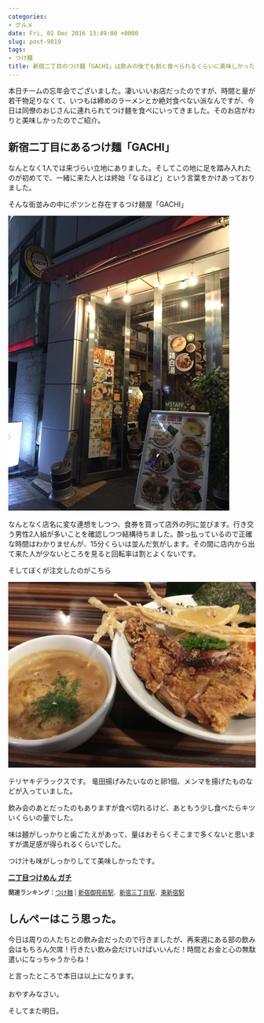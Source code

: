 ```yaml
---
categories:
- グルメ
date: Fri, 02 Dec 2016 13:49:00 +0000
slug: post-9819
tags:
- つけ麺
title: 新宿二丁目のつけ麺「GACHI」は飲みの後でも割と食べられるくらいに美味しかった！
---
```


本日チームの忘年会でございました。凄いいいお店だったのですが、時間と量が若干物足りなくて、いつもは締めのラーメンとか絶対食べない派なんですが、今日は同僚のおじさんに連れられてつけ麺を食べにいってきました。そのお店がわりと美味しかったのでご紹介。<!--more--><h2>新宿二丁目にあるつけ麺「GACHI」</h2>

なんとなく1人では来づらい立地にありました。そしてこの地に足を踏み入れたのが初めてで、一緒に来た人とは終始「なるほど」という言葉をかけあっておりました。

そんな街並みの中にポツンと存在するつけ麺屋「GACHI」

<a href="images/20161202104931.jpg">![](images/20161202104931.jpg)</a>


なんとなく店名に変な連想をしつつ、食券を買って店外の列に並びます。行き交う男性2人組が多いことを確認しつつ結構待ちました。酔っ払っているので正確な時間はわかりませんが、15分くらいは並んだ気がします。その間に店内から出て来た人が少ないところを見ると回転率は割とよくないです。

そしてぼくが注文したのがこちら

<a href="images/20161202104935.jpg">![](images/20161202104935.jpg)</a>

テリヤキデラックスです。
竜田揚げみたいなのと卵1個、メンマを揚げたものなどが入っていました。

飲み会のあとだったのもありますが食べ切れるけど、あともう少し食べたらキツいくらいの量でした。

味は麺がしっかりと歯ごたえがあって、量はおそらくそこまで多くないと思いますが満足感が得られるくらいでした。

つけ汁も味がしっかりしてて美味しかったです。

<div><strong><a href="https://tabelog.com/tokyo/A1304/A130401/13131683/" target="_blank">二丁目つけめん ガチ</a></strong>
<script src="https://tabelog.com/badge/google_badge?escape=false&rcd=13131683" type="text/javascript" charset="utf-8"></script>
</div>
<p style="color:#444444; font-size:12px;">
<strong>関連ランキング：</strong><a href="https://tabelog.com/rstLst/MC11/">つけ麺</a> | <a href="https://tabelog.com/tokyo/A1304/A130402/R5181/rstLst/">新宿御苑前駅</a>、<a href="https://tabelog.com/tokyo/A1304/A130401/R5182/rstLst/">新宿三丁目駅</a>、<a href="https://tabelog.com/tokyo/A1304/A130401/R8219/rstLst/">東新宿駅</a></p>


<h2>しんぺーはこう思った。</h2>

今日は周りの人たちとの飲み会だったので行きましたが、再来週にある部の飲み会はもちろん欠席！行きたい飲み会だけいけばいいんだ！時間とお金と心の無駄遣いになっちゃうからね！

と言ったところで本日は以上になります。<br><br>おやすみなさい。

そしてまた明日。